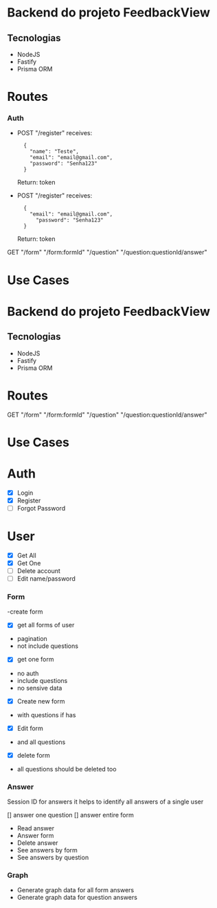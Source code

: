 # Backend do projeto FeedbackView

## Tecnologias

- NodeJS
- Fastify
- Prisma ORM

# Routes

### Auth
- POST "/register" receives:
  ```
    {
      "name": "Teste",
      "email": "email@gmail.com",
      "password": "Senha123"
    }
  ``` 
  Return: token

- POST "/register" receives:
  ```
    {
      "email": "email@gmail.com",
	    "password": "Senha123"
    }
  ``` 
  Return: token

GET
"/form"
"/form:formId"
"/question"
"/question:questionId/answer"

# Use Cases
# Backend do projeto FeedbackView

## Tecnologias

- NodeJS
- Fastify
- Prisma ORM

# Routes

GET
"/form"
"/form:formId"
"/question"
"/question:questionId/answer"

# Use Cases


# Auth
  - [x] Login
  - [x] Register
  - [ ] Forgot Password

# User
  - [x] Get All
  - [x] Get One
  - [ ] Delete account
  - [ ] Edit name/password

### Form

-create form
- [x] get all forms of user
 - pagination 
 - not include questions
- [x] get one form
 - no auth
 - include questions
 - no sensive data
- [x] Create new form
- with questions if has
-[x] Edit form
- and all questions
-[x] delete form
 - all questions should be deleted too

### Answer 

Session ID for answers it helps to identify all answers of a single user

[] answer one question
[] answer entire form


- Read answer
- Answer form
- Delete answer
- See answers by form
- See answers by question

### Graph

- Generate graph data for all form answers
- Generate graph data for question answers